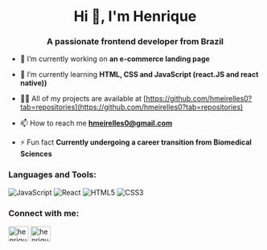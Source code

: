 <h1 align="center">Hi 👋, I'm Henrique</h1>
<h3 align="center">A passionate frontend developer from Brazil</h3>

- 🔭 I’m currently working on **an e-commerce landing page**

- 🌱 I’m currently learning **HTML, CSS and JavaScript (react.JS and react native))**

- 👨‍💻 All of my projects are available at [https://github.com/hmeirelles0?tab=repositories](https://github.com/hmeirelles0?tab=repositories)

- 📫 How to reach me **hmeirelles0@gmail.com**

- ⚡ Fun fact **Currently undergoing a career transition from Biomedical Sciences**

### Languages and Tools:

![JavaScript](https://img.shields.io/badge/javascript-%23323330.svg?style=for-the-badge&logo=javascript&logoColor=%23F7DF1E)
![React](https://img.shields.io/badge/react-%2320232a.svg?style=for-the-badge&logo=react&logoColor=%2361DAFB)
![HTML5](https://img.shields.io/badge/html5-%23E34F26.svg?style=for-the-badge&logo=html5&logoColor=white)
![CSS3](https://img.shields.io/badge/css3-%231572B6.svg?style=for-the-badge&logo=css3&logoColor=white)

<h3 align="left">Connect with me:</h3>
<p align="left">
<a href="https://linkedin.com/in/henrique ferraz" target="blank"><img align="center" src="https://raw.githubusercontent.com/rahuldkjain/github-profile-readme-generator/master/src/images/icons/Social/linked-in-alt.svg" alt="henrique ferraz" height="30" width="40" /></a>
<a href="https://instagram.com/henriqueferraz1999" target="blank"><img align="center" src="https://raw.githubusercontent.com/rahuldkjain/github-profile-readme-generator/master/src/images/icons/Social/instagram.svg" alt="henriqueferraz1999" height="30" width="40" /></a>
</p>


